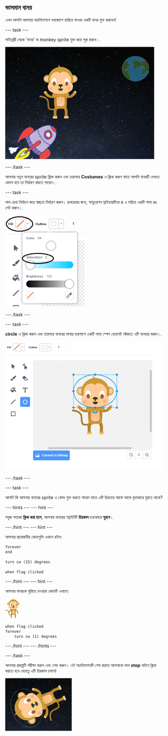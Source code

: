 ## ভাসমান বানর

এখন আপনি আপনার অ্যানিমেশনে মহাকাশে হারিয়ে যাওয়া একটি বানর যুক্ত করবেন!

\--- task \---

লাইব্রেরী থেকে 'বানর' বা monkey sprite যুক্ত করে শুরু করুন।.

![Adding a monkey sprite](images/space-monkey-sprite.png)

\--- /task \---

আপনার নতুন বানরের sprite ক্লিক করুন এবং তারপরে **Costumes** এ ক্লিক করুন যাতে আপনি বানরটি দেখতে কেমন হবে তা নির্ধারণ করতে পারেন।.

\--- task \---

লাল রেখা নির্বাচন করে স্বচ্ছতা নির্ধারণ করুন। রূপরেখার জন্য, স্যাচুরেশন স্লাইডারটিকে `0` এ সরিয়ে একটি সাদা রঙ সেট করুন।.

![Make white colour](images/make-white.png)

\--- /task \---

\--- task \---

**circle** এ ক্লিক করুন এবং তারপরে বানরের মাথার চারপাশে একটি সাদা স্পেস হেলমেট আঁকতে এটি ব্যবহার করুন।.

![Monkey space helmet](images/space-monkey-edit.png)

\--- /task \---

\--- task \---

আপনি কি আপনার বানরের sprite এ কোড যুক্ত করতে পারেন যাতে এটি চিরতরে আস্তে আস্তে বৃত্তাকারে ঘুরতে থাকে?

\--- hints \--- \--- hint \---

সবুজ পতাকা **ক্লিক করা হলে**, আপনার বানরের স্প্রাইটটি **চিরকাল** চক্রাকারে **ঘুরবে**।.

\--- /hint \--- \--- hint \---

আপনার প্রয়োজনীয় কোডগুলি এখানে রইল:

```blocks3
forever
end

turn cw (15) degrees

when flag clicked
```

\--- /hint \--- \--- hint \---

আপনার বানরকে ঘুরিয়ে দেওয়ার কোডটি এখানে:

![Monkey sprite](images/sprite-monkey.png)

```blocks3
when flag clicked
forever
    turn cw (1) degrees
```

\--- /hint \--- \--- /hints \---

\--- /task \---

আপনার প্রকল্পটি পরীক্ষা করুন এবং সেভ করুন। এই অ্যানিমেশনটি শেষ করতে আপনাকে লাল **stop** বাটনে ক্লিক করতে হবে যেহেতু এটি চিরকাল চলবে!

![Test the spinning monkey](images/space-spin-test.png)